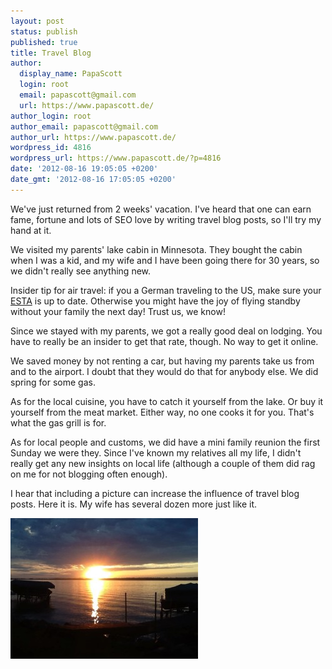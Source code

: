 ```yaml
---
layout: post
status: publish
published: true
title: Travel Blog
author:
  display_name: PapaScott
  login: root
  email: papascott@gmail.com
  url: https://www.papascott.de/
author_login: root
author_email: papascott@gmail.com
author_url: https://www.papascott.de/
wordpress_id: 4816
wordpress_url: https://www.papascott.de/?p=4816
date: '2012-08-16 19:05:05 +0200'
date_gmt: '2012-08-16 17:05:05 +0200'
---
```

<p>We've just returned from 2 weeks' vacation. I've heard that one can earn fame, fortune and lots of SEO love by writing travel blog posts, so I'll try my hand at it.</p>
<p>We visited my parents' lake cabin in Minnesota. They bought the cabin when I was a kid, and my wife and I have been going there for 30 years, so we didn't really see anything new.</p>
<p>Insider tip for air travel: if you a German traveling to the US, make sure your <a href="https://esta.cbp.dhs.gov/esta/">ESTA</a> is up to date. Otherwise you might have the joy of flying standby without your family the next day! Trust us, we know!</p>
<p>Since we stayed with my parents, we got a really good deal on lodging. You have to really be an insider to get that rate, though. No way to get it online.</p>
<p>We saved money by not renting a car, but having my parents take us from and to the airport. I doubt that they would do that for anybody else. We did spring for some gas.</p>
<p>As for the local cuisine, you have to catch it yourself from the lake. Or buy it yourself from the meat market. Either way, no one cooks it for you. That's what the gas grill is for.</p>
<p>As for local people and customs, we did have a mini family reunion the first Sunday we were they. Since I've known my relatives all my life, I didn't really get any new insights on local life (although a couple of them did rag on me for not blogging often enough).</p>
<p>I hear that including a picture can increase the influence of travel blog posts. Here it is. My wife has several dozen more just like it.</p>
<p><a href="/wordpress/wp-content/uploads/2012/08/547851_339918369429164_1126097241_n.jpeg"><img src="/wordpress/wp-content/uploads/2012/08/547851_339918369429164_1126097241_n-300x225.jpeg" alt="" title="547851_339918369429164_1126097241_n.jpeg" width="300" height="225" class="alignnone size-medium wp-image-4815" /></a></p>
